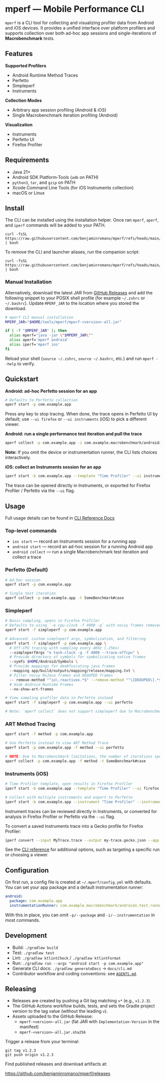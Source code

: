 # mperf — Mobile Performance CLI

`mperf` is a CLI tool for collecting and visualizing profiler data from Android and iOS devices. It provides a unified interface over
platform profilers and supports collection over both ad-hoc app sessions and single-iterations of **Macrobenchmark** tests.

## Features

**Supported Profilers**

- Android Runtime Method Traces
- Perfetto
- Simpleperf
- Instruments

**Collection Modes**

- Arbitrary app session profiling (Android & iOS)
- Single Macrobenchmark iteration profiling (Android)

**Visualization**

- Instruments
- Perfetto UI
- Firefox Profiler

## Requirements

- Java 21+
- Android SDK Platform‑Tools (`adb` on PATH)
- `python3`, `tar`, and `gzip` on PATH
- Xcode Command Line Tools (for iOS Instruments collection)
- macOS or Linux

## Install

The CLI can be installed using the installation helper. Once ran `mperf`, `aperf`, and `iperf` commands will be added to your PATH.

```
curl -fsSL https://raw.githubusercontent.com/benjaminromano/mperf/refs/heads/main/scripts/install.sh | bash
```

To remove the CLI and launcher aliases, run the companion script:

```
curl -fsSL https://raw.githubusercontent.com/benjaminromano/mperf/refs/heads/main/scripts/uninstall.sh | bash
```

### Manual Installation

Alternatively, download the latest JAR from [GitHub Releases](https://github.com/benjaminromano/mperf/releases) and add the following snippet to your POSIX shell profile (for example `~/.zshrc` or `~/.bashrc`). Update `MPERF_JAR` to the location where you stored the download.

```bash
# mperf CLI manual installation
MPERF_JAR="$HOME/tools/mperf/mperf-<version>-all.jar"

if [ -f "$MPERF_JAR" ]; then
  alias mperf="java -jar \"$MPERF_JAR\""
  alias aperf='mperf android'
  alias iperf='mperf ios'
fi
```

Reload your shell (`source ~/.zshrc`, `source ~/.bashrc`, etc.) and run `mperf --help` to verify.

## Quickstart

**Android: ad-hoc Perfetto session for an app**

```bash
# Defaults to Perfetto collection
aperf start -p com.example.app
```

Press any key to stop tracing. When done, the trace opens in Perfetto UI by default; use `--ui firefox` or `--ui instruments` (iOS) to pick a different viewer.

**Android: run a single performance test iteration and pull the trace**

```bash
aperf collect -p com.example.app -i com.example.macrobenchmark/androidx.test.runner.AndroidJUnitRunner -t LoginBenchmark#loginByIntent
```

**Note:** If you omit the device or instrumentation runner, the CLI lists choices interactively.

**iOS: collect an Instruments session for an app**

```bash
iperf start -b com.example.app --template "Time Profiler" --ui instruments

```

The trace can be opened directly in Instruments, or exported for Firefox Profiler / Perfetto via the `--ui` flag.

## Usage

Full usage details can be found in [CLI Reference Docs](/docs/cli.md)

### Top-level commands

- `ios start` — record an Instruments session for a running app
- `android start` — record an ad-hoc session for a running Android app
- `android collect` — run a single Macrobenchmark test iteration and collect a trace

### Perfetto (Default)

```bash
# Ad-hoc session
aperf start -p com.example.app

# Single test iteration
aperf collect -p com.example.app -t SomeBenchmark#case
```

### Simpleperf

```bash
# Basic sampling, opens in Firefox Profiler
# Defaults to using `-e cpu-clock -f 4000 -g` with noisy frames removed (extraneous RxJava frames, kotlinx coroutines, DEDUPED frames and ART frames)
aperf start -f simpleperf -p com.example.app

# Advanced: custom simpleperf args, symbolization, and filtering
aperf start -f simpleperf -p com.example.app \
  # Off-CPU tracing with sampling every 4KHz (.25ms)
  --simpleperfArgs "e task-clock -g -f 4000 --trace-offcpu" \
  # Provide directory of symbols for symbolicating native frames
  --symfs $HOME/Android/Symbols \
  # Provide mappings for deobfuscating java frames
  --mapping app/build/outputs/mapping/release/mapping.txt \
  # Filter noisy RxJava frames and DEDUPED frames
  -- remove-method "^io\.reactivex.*$" --remove-method "^\[DEDUPED\].*$" \
  # Hide Android Runtime Frames
  --no-show-art-frames

# View sampling profiler data in Perfetto instead
aperf start -f simpleperf -p com.example.app --ui perfetto

# Note: `mperf collect` does not support simpleperf due to Macrobenchmark limitations
```

### ART Method Tracing

```bash
aperf start -f method -p com.example.app

# Use Perfetto instead to view ART Method Trace
aperf start -p com.example.app -f method --ui perfetto

# NOTE: Due to Macrobenchmark limitations, the number of iterations specified in `measureRepeat(...)` will be performed before the method trace is collected.
aperf collect -p com.example.app -f method -t SomeBenchmark#case
```

### Instruments (iOS)

```bash
# Time Profiler template, open results in Firefox Profiler
iperf start -b com.example.app --template "Time Profiler" --ui firefox

# Collect with multiple instruments and export to Perfetto
iperf start -b com.example.app --instrument "Time Profiler" --instrument "Core Animation" --ui perfetto
```

Instrument traces can be reviewed directly in Instruments, or converted for analysis in Firefox Profiler or Perfetto via the `--ui` flag.

To convert a saved Instruments trace into a Gecko profile for Firefox Profiler:

```bash
iperf convert --input MyTrace.trace --output my-trace.gecko.json --app MyApp
```

See the [CLI reference](docs/cli.md) for additional options, such as targeting a specific run or choosing a viewer.

## Configuration

On first run, a config file is created at `~/.mperf/config.yml` with defaults. You can set your app package and a default instrumentation runner:

```yaml
android:
  package: com.example.app
  instrumentationRunner: com.example.macrobenchmark/androidx.test.runner.AndroidJUnitRunner
```

With this in place, you can omit `-p/--package` and `-i/--instrumentation` in most commands.

## Development

- Build: `./gradlew build`
- Test: `./gradlew test`
- Lint: `./gradlew ktlintCheck` / `./gradlew ktlintFormat`
- Run: `./gradlew run --args "android start -p com.example.app"`
- Generate CLI docs: `./gradlew generateDocs` → `docs/cli.md`
- Contributor workflow and coding conventions: see [`AGENTS.md`](AGENTS.md).

## Releasing

- Releases are created by pushing a Git tag matching `v*` (e.g., `v1.2.3`).
- The GitHub Actions workflow builds, tests, and sets the Gradle project version to the tag value (without the leading `v`).
- Assets uploaded to the GitHub Release:
  - `mperf-<version>-all.jar` (fat JAR with `Implementation-Version` in the manifest)
  - `mperf-<version>-all.jar.sha256`

Trigger a release from your terminal:

```
git tag v1.2.3
git push origin v1.2.3
```

Find published releases and download artifacts at:

https://github.com/benjaminromano/mperf/releases
